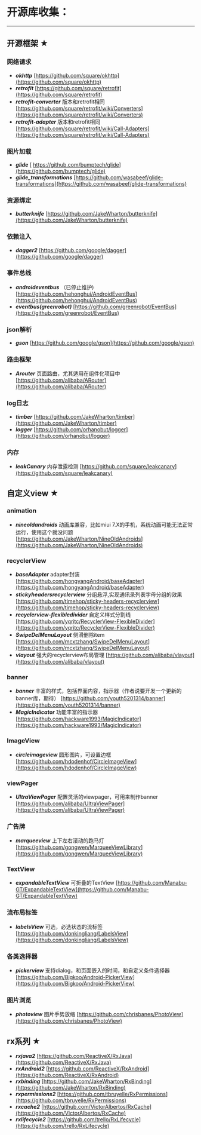 # 开源库收集： #

----------

## 开源框架 ★ ##

### 网络请求 ###

- ***okhttp***  [https://github.com/square/okhttp](https://github.com/square/okhttp)
- ***retrofit*** [https://github.com/square/retrofit](https://github.com/square/retrofit)
- ***retrofit-converter***  版本和retrofit相同  [https://github.com/square/retrofit/wiki/Converters](https://github.com/square/retrofit/wiki/Converters)   
- ***retrofit-adapter***  版本和retrofit相同  [https://github.com/square/retrofit/wiki/Call-Adapters](https://github.com/square/retrofit/wiki/Call-Adapters)

### 图片加载 ###

- ***glide*** [ https://github.com/bumptech/glide](https://github.com/bumptech/glide)
- ***glide_transformations***  [https://github.com/wasabeef/glide-transformations](https://github.com/wasabeef/glide-transformations)

### 资源绑定 ###
- ***butterknife*** [https://github.com/JakeWharton/butterknife](https://github.com/JakeWharton/butterknife)

### 依赖注入 ###
- ***dagger2*** [https://github.com/google/dagger](https://github.com/google/dagger)

### 事件总线 ###
- ***androideventbus*** （已停止维护) [https://github.com/hehonghui/AndroidEventBus](https://github.com/hehonghui/AndroidEventBus)
- ***eventbus(greenrobot)*** [https://github.com/greenrobot/EventBus](https://github.com/greenrobot/EventBus)

### json解析 ###
- ***gson*** [https://github.com/google/gson](https://github.com/google/gson)

### 路由框架 ###
- ***Arouter*** 页面路由，尤其适用在组件化项目中 [https://github.com/alibaba/ARouter](https://github.com/alibaba/ARouter)

### log日志 ###
- ***timber*** [https://github.com/JakeWharton/timber](https://github.com/JakeWharton/timber)
- ***logger*** [https://github.com/orhanobut/logger](https://github.com/orhanobut/logger)

### 内存 ###
- ***leakCanary*** 内存泄露检测 [https://github.com/square/leakcanary](https://github.com/square/leakcanary)


## 自定义view ★ ##

### animation ###
- ***nineoldandroids*** 动画库兼容，比如miui 7.X的手机，系统动画可能无法正常运行，使用这个就没问题 [https://github.com/JakeWharton/NineOldAndroids](https://github.com/JakeWharton/NineOldAndroids)

### recyclerView ###
- ***baseAdapter*** adapter封装 [https://github.com/hongyangAndroid/baseAdapter](https://github.com/hongyangAndroid/baseAdapter)
- ***stickyheadersrecyclerview*** 分组悬浮,实现通讯录列表字母分组的效果 [https://github.com/timehop/sticky-headers-recyclerview](https://github.com/timehop/sticky-headers-recyclerview)
- ***recyclerview-flexibledivider***   自定义样式分割线 [https://github.com/yqritc/RecyclerView-FlexibleDivider](https://github.com/yqritc/RecyclerView-FlexibleDivider) 
- ***SwipeDelMenuLayout*** 侧滑删除item [https://github.com/mcxtzhang/SwipeDelMenuLayout](https://github.com/mcxtzhang/SwipeDelMenuLayout)
- ***vlayout*** 强大的recyclerview布局管理 [https://github.com/alibaba/vlayout](https://github.com/alibaba/vlayout)

### banner ###
- ***banner***  丰富的样式，包括界面内容，指示器（作者说要开发一个更新的banner库，期待）  [https://github.com/youth5201314/banner](https://github.com/youth5201314/banner)
- ***MagicIndicator***  功能丰富的指示器 [https://github.com/hackware1993/MagicIndicator](https://github.com/hackware1993/MagicIndicator)

### ImageView ###
- ***circleimageview*** 圆形图片，可设置边框 [https://github.com/hdodenhof/CircleImageView](https://github.com/hdodenhof/CircleImageView)

### viewPager ###
- ***UltraViewPager*** 配置灵活的viewpager，可用来制作banner [https://github.com/alibaba/UltraViewPager](https://github.com/alibaba/UltraViewPager)

### 广告牌 ###
- ***marqueeview*** 上下左右滚动的跑马灯 [https://github.com/gongwen/MarqueeViewLibrary](https://github.com/gongwen/MarqueeViewLibrary)

### TextView ###
- ***expandableTextView*** 可折叠的TextView [https://github.com/Manabu-GT/ExpandableTextView](https://github.com/Manabu-GT/ExpandableTextView)

### 流布局标签 ###
- ***labelsView***  可选，必选状态的流标签 [https://github.com/donkingliang/LabelsView](https://github.com/donkingliang/LabelsView)

### 各类选择器 ###
- ***pickerview*** 支持dialog，和页面嵌入的时间，和自定义条件选择器   [https://github.com/Bigkoo/Android-PickerView](https://github.com/Bigkoo/Android-PickerView)

### 图片浏览 ###
- ***photoview*** 图片手势放缩  [https://github.com/chrisbanes/PhotoView](https://github.com/chrisbanes/PhotoView)


## rx系列 ★ ##

- ***rxjava2***  [https://github.com/ReactiveX/RxJava](https://github.com/ReactiveX/RxJava)
- ***rxAndroid2*** [https://github.com/ReactiveX/RxAndroid](https://github.com/ReactiveX/RxAndroid)
- ***rxbinding*** [https://github.com/JakeWharton/RxBinding](https://github.com/JakeWharton/RxBinding)
- ***rxpermissions2*** [https://github.com/tbruyelle/RxPermissions](https://github.com/tbruyelle/RxPermissions)
- ***rxcache2***  [https://github.com/VictorAlbertos/RxCache](https://github.com/VictorAlbertos/RxCache)
- ***rxlifecycle2*** [https://github.com/trello/RxLifecycle](https://github.com/trello/RxLifecycle)


